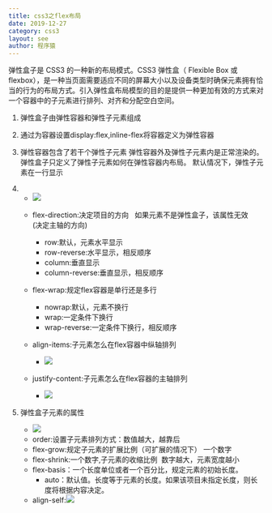 ```yaml
---
title: css3之flex布局
date: 2019-12-27
category: css3
layout: see
author: 程序猿
---
```

弹性盒子是 CSS3 的一种新的布局模式。CSS3 弹性盒（ Flexible Box 或 flexbox），是一种当页面需要适应不同的屏幕大小以及设备类型时确保元素拥有恰当的行为的布局方式。引入弹性盒布局模型的目的是提供一种更加有效的方式来对一个容器中的子元素进行排列、对齐和分配空白空间。

1. 弹性盒子由弹性容器和弹性子元素组成

2. 通过为容器设置display:flex,inline-flex将容器定义为弹性容器

3. 弹性容器包含了若干个弹性子元素
弹性容器外及弹性子元素内是正常渲染的。弹性盒子只定义了弹性子元素如何在弹性容器内布局。
默认情况下，弹性子元素在一行显示

4. 
    - <img src="/public/images/flex1.png" class="img_cen">


    - flex-direction:决定项目的方向   如果元素不是弹性盒子，该属性无效     (决定主轴的方向)

        - row:默认，元素水平显示
        - row-reverse:水平显示，相反顺序
        - column:垂直显示
        - column-reverse:垂直显示，相反顺序
    - flex-wrap:规定flex容器是单行还是多行
        - nowrap:默认，元素不换行
        - wrap:一定条件下换行
        - wrap-reverse:一定条件下换行，相反顺序
    - align-items:子元素怎么在flex容器中纵轴排列
        - <img src="/public/images/flex2.png" class="img_cen">
    - justify-content:子元素怎么在flex容器的主轴排列
        - <img src="/public/images/flex3.png" class="img_cen">

5. 弹性盒子元素的属性

    - <img src="/public/images/flex4.png" class="img_cen">
    - order:设置子元素排列方式：数值越大，越靠后
    - flex-grow:规定子元素的扩展比例（可扩展的情况下） 一个数字
    - flex-shrink:一个数字,子元素的收缩比例  数字越大，元素宽度越小
    - flex-basis：一个长度单位或者一个百分比，规定元素的初始长度。
        - auto：默认值。长度等于元素的长度。如果该项目未指定长度，则长度将根据内容决定。
    - align-self:<img src="/public/images/flex5.png" class="img_cen">